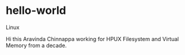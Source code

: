 # hello-world
Linux

Hi this Aravinda Chinnappa working for HPUX Filesystem and
Virtual Memory from a decade.
